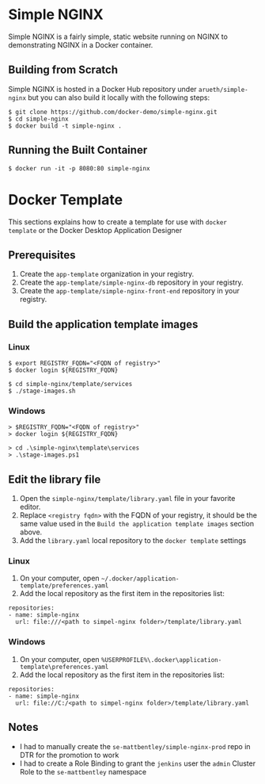 # Simple NGINX
Simple NGINX is a fairly simple, static website running on NGINX to demonstrating NGINX in a Docker container.

## Building from Scratch
Simple NGINX is hosted in a Docker Hub repository under `arueth/simple-nginx` but you can also build it locally with the following steps:

```
$ git clone https://github.com/docker-demo/simple-nginx.git
$ cd simple-nginx
$ docker build -t simple-nginx .
```

## Running the Built Container

```
$ docker run -it -p 8080:80 simple-nginx
```

# Docker Template
This sections explains how to create a template for use with `docker template` or the Docker Desktop Application Designer

## Prerequisites
1. Create the `app-template` organization in your registry.
1. Create the `app-template/simple-nginx-db` repository in your registry.
1. Create the `app-template/simple-nginx-front-end` repository in your registry.

## Build the application template images

### Linux 
```
$ export REGISTRY_FQDN="<FQDN of registry>"
$ docker login ${REGISTRY_FQDN}

$ cd simple-nginx/template/services
$ ./stage-images.sh
```

### Windows
```
> $REGISTRY_FQDN="<FQDN of registry>"
> docker login ${REGISTRY_FQDN}

> cd .\simple-nginx\template\services
> .\stage-images.ps1
```

## Edit the library file
1. Open the `simple-nginx/template/library.yaml` file in your favorite editor.
1. Replace `<registry fqdn>` with the FQDN of your registry, it should be the same value used in the `Build the application template images` section above.
1. Add the `library.yaml` local repository to the `docker template` settings

### Linux 
1. On your computer, open `~/.docker/application-template/preferences.yaml`
1. Add the local repository as the first item in the repositories list:
```
repositories:
- name: simple-nginx
  url: file:///<path to simpel-nginx folder>/template/library.yaml
```

### Windows
1. On your computer, open `%USERPROFILE%\.docker\application-template\preferences.yaml`
1. Add the local repository as the first item in the repositories list:
```
repositories:
- name: simple-nginx
  url: file://C:/<path to simpel-nginx folder>/template/library.yaml
```

## Notes

* I had to manually create the `se-mattbentley/simple-nginx-prod` repo in DTR for the promotion to work
* I had to create a Role Binding to grant the `jenkins` user the `admin` Cluster Role to the `se-mattbentley` namespace
